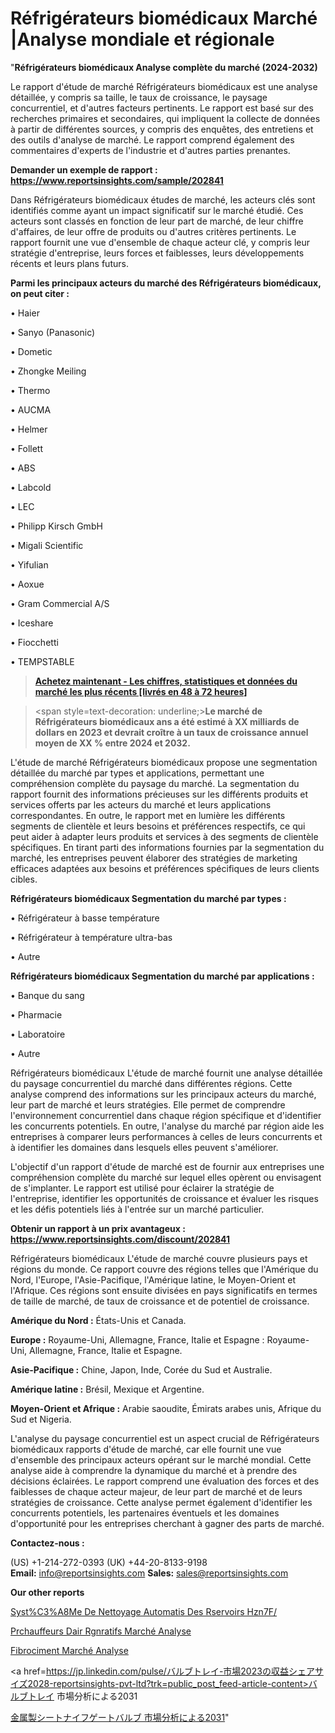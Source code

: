 # Réfrigérateurs biomédicaux Marché |Analyse mondiale et régionale

"<strong>Réfrigérateurs biomédicaux Analyse complète du marché (2024-2032)</strong>

Le rapport d'étude de marché Réfrigérateurs biomédicaux est une analyse détaillée, y compris sa taille, le taux de croissance, le paysage concurrentiel, et d'autres facteurs pertinents. Le rapport est basé sur des recherches primaires et secondaires, qui impliquent la collecte de données à partir de différentes sources, y compris des enquêtes, des entretiens et des outils d'analyse de marché. Le rapport comprend également des commentaires d'experts de l'industrie et d'autres parties prenantes.

<strong>Demander un exemple de rapport : </strong><strong><a href=https://www.reportsinsights.com/sample/202841>https://www.reportsinsights.com/sample/202841</a></strong>

Dans Réfrigérateurs biomédicaux études de marché, les acteurs clés sont identifiés comme ayant un impact significatif sur le marché étudié. Ces acteurs sont classés en fonction de leur part de marché, de leur chiffre d'affaires, de leur offre de produits ou d'autres critères pertinents. Le rapport fournit une vue d'ensemble de chaque acteur clé, y compris leur stratégie d'entreprise, leurs forces et faiblesses, leurs développements récents et leurs plans futurs.

<strong>Parmi les principaux acteurs du marché des Réfrigérateurs biomédicaux, on peut citer :</strong>

• Haier

• Sanyo (Panasonic)

• Dometic

• Zhongke Meiling

• Thermo

• AUCMA

• Helmer

• Follett

• ABS

• Labcold

• LEC

• Philipp Kirsch GmbH

• Migali Scientific

• Yifulian

• Aoxue

• Gram Commercial A/S

• Iceshare

• Fiocchetti

• TEMPSTABLE

<blockquote><a href=https://reportsinsights.com/buynow/202841><span style=text-decoration: underline;><strong>Achetez maintenant - Les chiffres, statistiques et données du marché les plus récents [livrés en 48 à 72 heures]</strong></span></a></blockquote>
<blockquote>
<div class=group w-full text-gray-800 dark:text-gray-100 border-b border-black/10 dark:border-gray-900/50 bg-gray-50 dark:bg-[#444654]>
<div class=flex p-4 gap-4 text-base md:gap-6 md:max-w-2xl lg:max-w-xl xl:max-w-3xl md:py-6 lg:px-0 m-auto>
<div class=relative flex flex-col w-[calc(100%-50px)] gap-1 md:gap-3 lg:w-[calc(100%-115px)]>
<div class=flex flex-grow flex-col gap-3>
<div class=min-h-[20px] flex flex-col items-start gap-4 whitespace-pre-wrap break-words>
<div class=result-streaming markdown prose w-full break-words dark:prose-invert light>

<span style=text-decoration: underline;><strong>Le marché de Réfrigérateurs biomédicaux ans a été estimé à XX milliards de dollars en 2023 et devrait croître à un taux de croissance annuel moyen de XX % entre 2024 et 2032.</strong></span>

</div>
</div>
</div>
</div>
</div>
</div></blockquote>
L'étude de marché Réfrigérateurs biomédicaux propose une segmentation détaillée du marché par types et applications, permettant une compréhension complète du paysage du marché. La segmentation du rapport fournit des informations précieuses sur les différents produits et services offerts par les acteurs du marché et leurs applications correspondantes. En outre, le rapport met en lumière les différents segments de clientèle et leurs besoins et préférences respectifs, ce qui peut aider à adapter leurs produits et services à des segments de clientèle spécifiques. En tirant parti des informations fournies par la segmentation du marché, les entreprises peuvent élaborer des stratégies de marketing efficaces adaptées aux besoins et préférences spécifiques de leurs clients cibles.

<strong>Réfrigérateurs biomédicaux Segmentation du marché par types :</strong>

• Réfrigérateur à basse température

• Réfrigérateur à température ultra-bas

• Autre

<strong>Réfrigérateurs biomédicaux Segmentation du marché par applications :</strong>

• Banque du sang

• Pharmacie

• Laboratoire

• Autre

Réfrigérateurs biomédicaux L'étude de marché fournit une analyse détaillée du paysage concurrentiel du marché dans différentes régions. Cette analyse comprend des informations sur les principaux acteurs du marché, leur part de marché et leurs stratégies. Elle permet de comprendre l'environnement concurrentiel dans chaque région spécifique et d'identifier les concurrents potentiels. En outre, l'analyse du marché par région aide les entreprises à comparer leurs performances à celles de leurs concurrents et à identifier les domaines dans lesquels elles peuvent s'améliorer.

L'objectif d'un rapport d'étude de marché est de fournir aux entreprises une compréhension complète du marché sur lequel elles opèrent ou envisagent de s'implanter. Le rapport est utilisé pour éclairer la stratégie de l'entreprise, identifier les opportunités de croissance et évaluer les risques et les défis potentiels liés à l'entrée sur un marché particulier.

<strong>Obtenir un rapport à un prix avantageux : <a href=https://www.reportsinsights.com/discount/202841>https://www.reportsinsights.com/discount/202841</a></strong>

Réfrigérateurs biomédicaux L'étude de marché couvre plusieurs pays et régions du monde. Ce rapport couvre des régions telles que l'Amérique du Nord, l'Europe, l'Asie-Pacifique, l'Amérique latine, le Moyen-Orient et l'Afrique. Ces régions sont ensuite divisées en pays significatifs en termes de taille de marché, de taux de croissance et de potentiel de croissance.

<strong>Amérique du Nord :</strong> États-Unis et Canada.

<strong>Europe :</strong> Royaume-Uni, Allemagne, France, Italie et Espagne : Royaume-Uni, Allemagne, France, Italie et Espagne.

<strong>Asie-Pacifique :</strong> Chine, Japon, Inde, Corée du Sud et Australie.

<strong>Amérique latine :</strong> Brésil, Mexique et Argentine.

<strong>Moyen-Orient et Afrique :</strong> Arabie saoudite, Émirats arabes unis, Afrique du Sud et Nigeria.

L'analyse du paysage concurrentiel est un aspect crucial de Réfrigérateurs biomédicaux rapports d'étude de marché, car elle fournit une vue d'ensemble des principaux acteurs opérant sur le marché mondial. Cette analyse aide à comprendre la dynamique du marché et à prendre des décisions éclairées. Le rapport comprend une évaluation des forces et des faiblesses de chaque acteur majeur, de leur part de marché et de leurs stratégies de croissance. Cette analyse permet également d'identifier les concurrents potentiels, les partenaires éventuels et les domaines d'opportunité pour les entreprises cherchant à gagner des parts de marché.

<strong>Contactez-nous :</strong>

(US) +1-214-272-0393
(UK) +44-20-8133-9198
<strong>Email:</strong> <a>info@reportsinsights.com</a>
<strong>Sales:</strong> <a>sales@reportsinsights.com</a>

<strong>Our other reports</strong>

<a href=https://www.linkedin.com/pulse/syst%C3%A8me-de-nettoyage-automatis%C3%A9-des-r%C3%A9servoirs-hzn7f/>Syst%C3%A8Me De Nettoyage Automatis Des Rservoirs Hzn7F/</a>

<a href=https://www.linkedin.com/pulse/pr%C3%A9chauffeurs-dair-r%C3%A9g%C3%A9n%C3%A9ratifs-march%C3%A9-perspectives-jsrgc/>Prchauffeurs Dair Rgnratifs Marché Analyse</a>

<a href=https://www.linkedin.com/pulse/fibrociment-march%C3%A9-2024-statistiques-de-bozjf/>Fibrociment Marché Analyse</a>

<a href=https://jp.linkedin.com/pulse/バルブトレイ-市場2023の収益シェアサイズ2028-reportsinsights-pvt-ltd?trk=public_post_feed-article-content>バルブトレイ 市場分析による2031</a>

<a href=https://www.linkedin.com/pulse/金属製シートナイフゲートバルブ-市場見通し価値strategy2028-consumer-trends-chronicle-360/>金属製シートナイフゲートバルブ 市場分析による2031</a>"
